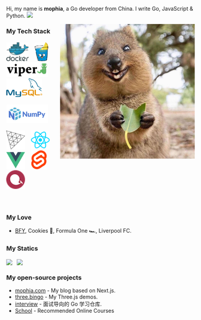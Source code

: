 Hi, my name is **mophia**, a Go developer from China. I write Go, JavaScript & Python. <img src="https://wakatime.com/badge/user/86cbdefc-fb69-4fd8-a1de-11289c6386aa.svg"/>

<img align="right" alt="Quokka" src="img/quokka.jpg" width="360" />

### My Tech Stack

<h5>
  <a href="https://docker.com/" target="_blank"><img src="img/docker.svg" alt="Docker" height="50"></a> &nbsp;&nbsp;&nbsp;
  <a href="https://gin-gonic.com/" target="_blank"><img src="img/gin.png" alt="Gin" height="50"></a> &nbsp;&nbsp;&nbsp;
  <a href="https://github.com/spf13/viper" target="_blank"><img src="img/viper.png" alt="viper" height="40"/></a>  &nbsp;&nbsp;&nbsp;
  <a href="https://mysql.com" target="_blank"><img src="img/mysql.svg" alt="MySQL" height="50"></a> &nbsp;&nbsp;&nbsp;
  <br /> <br />
  <a href="https://numpy.org" target="_blank"><img src="img/numpy.svg" alt="Python" height="50"></a> &nbsp;&nbsp;&nbsp;
  <br /> <br />
  <a href="https://threejs.org" target="_blank"><img src="img/threejs.png" alt="threejs" height="50"/></a> &nbsp;&nbsp;&nbsp;
  <a href="https://reactjs.org" target="_blank"><img src="img/reactjs.svg" alt="reactjs" height="50"/></a>  &nbsp;&nbsp;&nbsp;
  <a href="https://vuejs.org" target="_blank"><img src="img/vuejs.svg" alt="vuejs" height="50"/></a> &nbsp;&nbsp;&nbsp;
  <a href="https://svelte.dev" target="_blank"><img src="img/svelte.svg" alt="sveltejs" height="50"/></a> &nbsp;&nbsp;&nbsp;
  <a href="https://echarts.apache.org" target="_blank"><img src="img/echarts.png" alt="echarts" height="50"/></a>  &nbsp;&nbsp;&nbsp;
</h5>
<br />

### My Love

- [BFY](https://bfy.jun.one), Cookies 🍪, Formula One 🏎️, Liverpool FC.


### My Statics
<p align="left">
  <img align="center" src="https://github-readme-stats.vercel.app/api?username=mophia&count_private=true&show_icons=true&include_all_commits=true&hide_border=true&hide_title=true" width="50%"/>&nbsp;&nbsp;
  <img align="center" src="https://github-readme-stats.vercel.app/api/top-langs/?username=mophia&langs_count=10&hide_title=true&hide_border=true&layout=compact&hide=GLSL,Roff" width="42%" />
  <!-- <img align="center" src="https://github-readme-stats.vercel.app/api/wakatime?username=bingo&layout=compact&hide_title=true&hide_border=true&langs_count=7&hide=Markdown,JSON,YAML,Gitignore%20file,XML,Toml,Git%20Config" width="55%" /> -->
</p>

### My open-source projects

- [mophia.com](https://mophia.com) - My blog based on Next.js.
- [three.bingo](https://three.bingo) - My Three.js demos.
- [interview](https://github.com/xext/interview) - 面试导向的 Go 学习仓库.
- [School](https://github.com/Gophist/School) - Recommended Online Courses
